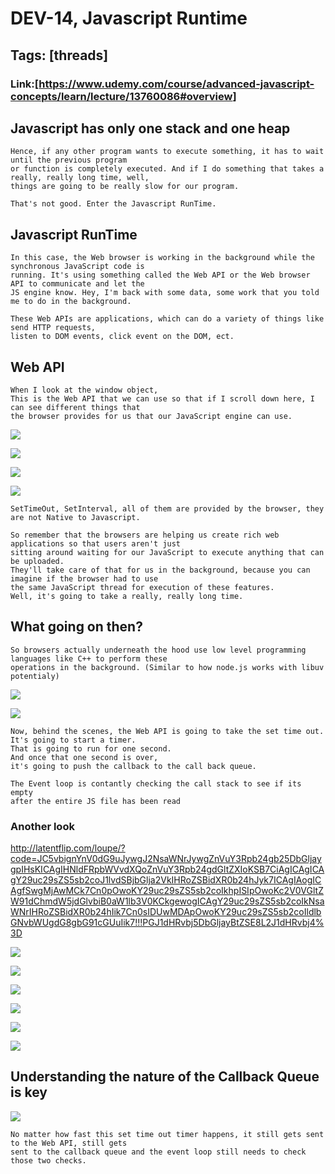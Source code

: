# DEV-14, Javascript Runtime

## Tags: [threads]

### Link:[<https://www.udemy.com/course/advanced-javascript-concepts/learn/lecture/13760086#overview>]

## Javascript has only one stack and one heap

    Hence, if any other program wants to execute something, it has to wait until the previous program
    or function is completely executed. And if I do something that takes a really, really long time, well,
    things are going to be really slow for our program.

    That's not good. Enter the Javascript RunTime.

## Javascript RunTime

    In this case, the Web browser is working in the background while the synchronous JavaScript code is
    running. It's using something called the Web API or the Web browser API to communicate and let the
    JS engine know. Hey, I'm back with some data, some work that you told me to do in the background.

    These Web APIs are applications, which can do a variety of things like send HTTP requests, 
    listen to DOM events, click event on the DOM, ect.

## Web API

    When I look at the window object,
    This is the Web API that we can use so that if I scroll down here, I can see different things that
    the browser provides for us that our JavaScript engine can use.

![](../images/DEV-14/DEV-14-A1.png)

![](../images/DEV-14/DEV-14-A2.png)

![](../images/DEV-14/DEV-14-A3.png)

![](../images/DEV-14/DEV-14-A4.png)

    SetTimeOut, SetInterval, all of them are provided by the browser, they are not Native to Javascript.

    So remember that the browsers are helping us create rich web applications so that users aren't just
    sitting around waiting for our JavaScript to execute anything that can be uploaded.
    They'll take care of that for us in the background, because you can imagine if the browser had to use
    the same JavaScript thread for execution of these features.
    Well, it's going to take a really, really long time.


## What going on then?

    So browsers actually underneath the hood use low level programming languages like C++ to perform these
    operations in the background. (Similar to how node.js works with libuv potentialy)

![](../images/DEV-14/DEV-14-B1.png)

![](../images/DEV-14/DEV-14-B2.png)

    Now, behind the scenes, the Web API is going to take the set time out.
    It's going to start a timer.
    That is going to run for one second.
    And once that one second is over, 
    it's going to push the callback to the call back queue.

    The Event loop is contantly checking the call stack to see if its empty
    after the entire JS file has been read

### Another look
<http://latentflip.com/loupe/?code=JC5vbignYnV0dG9uJywgJ2NsaWNrJywgZnVuY3Rpb24gb25DbGljaygpIHsKICAgIHNldFRpbWVvdXQoZnVuY3Rpb24gdGltZXIoKSB7CiAgICAgICAgY29uc29sZS5sb2coJ1lvdSBjbGlja2VkIHRoZSBidXR0b24hJyk7ICAgIAogICAgfSwgMjAwMCk7Cn0pOwoKY29uc29sZS5sb2coIkhpISIpOwoKc2V0VGltZW91dChmdW5jdGlvbiB0aW1lb3V0KCkgewogICAgY29uc29sZS5sb2coIkNsaWNrIHRoZSBidXR0b24hIik7Cn0sIDUwMDApOwoKY29uc29sZS5sb2coIldlbGNvbWUgdG8gbG91cGUuIik7!!!PGJ1dHRvbj5DbGljayBtZSE8L2J1dHRvbj4%3D>

![](../images/DEV-14/DEV-14-C1.png)

![](../images/DEV-14/DEV-14-C2.png)

![](../images/DEV-14/DEV-14-C3.png)

![](../images/DEV-14/DEV-14-C4.png)

![](../images/DEV-14/DEV-14-C5.png)

![](../images/DEV-14/DEV-14-C6.png)

## Understanding the nature of the Callback Queue is key

![](../images/DEV-14/DEV-14-D1.png)

    No matter how fast this set time out timer happens, it still gets sent to the Web API, still gets
    sent to the callback queue and the event loop still needs to check those two checks.